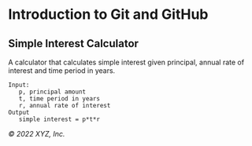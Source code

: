 # Introduction to Git and GitHub

## Simple Interest Calculator

A calculator that calculates simple interest given principal, annual rate of interest and time period in years.

```
Input:    
   p, principal amount
   t, time period in years
   r, annual rate of interest
Output
   simple interest = p*t*r
```

_© 2022 XYZ, Inc._

